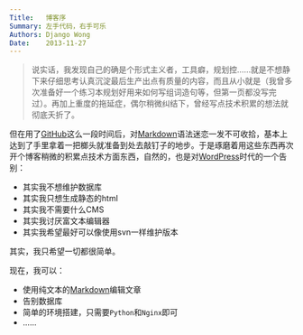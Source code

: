 ```yaml
---
Title:   博客序
Summary: 左手代码，右手可乐
Authors: Django Wong
Date:    2013-11-27
---
```


>说实话，我发现自己的确是个形式主义者，工具癖，规划控……就是不想静下来仔细思考认真沉淀最后生产出点有质量的内容，而且从小就是（我曾多次准备好一个练习本规划好用来如何写组词造句等，但第一页都没写完过）。再加上重度的拖延症，偶尔稍微纠结下，曾经写点技术积累的想法就彻底夭折了。

但在用了[GitHub](https://github.com/)这么一段时间后，对[Markdown](http://zh.wikipedia.org/zh-cn/Markdown)语法迷恋一发不可收拾，基本上达到了手里拿着一把榔头就准备到处去敲钉子的地步。于是琢磨着用这些东西再次开个博客稍微的积累点技术方面东西，自然的，也是对[WordPress](http://cn.wordpress.org/)时代的一个告别：

* 其实我不想维护数据库
* 其实我只想生成静态的html
* 其实我不需要什么CMS
* 其实我讨厌富文本编辑器
* 其实我希望最好可以像使用svn一样维护版本

其实，我只希望一切都很简单。

现在，我可以：

* 使用纯文本的[Markdown](http://zh.wikipedia.org/zh-cn/Markdown)编辑文章
* 告别数据库
* 简单的环境搭建，只需要`Python`和`Nginx`即可
* ......
